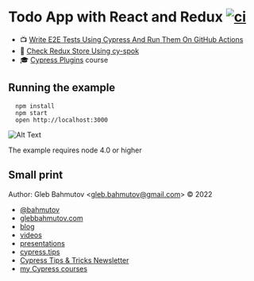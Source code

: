 # Todo App with React and Redux [![ci](https://github.com/bahmutov/todo-react-redux/actions/workflows/ci.yml/badge.svg?branch=main)](https://github.com/bahmutov/todo-react-redux/actions/workflows/ci.yml)

- 📺 [Write E2E Tests Using Cypress And Run Them On GitHub Actions](https://www.youtube.com/watch?v=uzAbSwAlX7Q)
- 📝 [Check Redux Store Using cy-spok](https://glebbahmutov.com/blog/spok-redux/)
- 🎓 [Cypress Plugins](https://cypress.tips/courses/cypress-plugins) course

## Running the example

```
  npm install
  npm start
  open http://localhost:3000
```

![Alt Text](https://media.giphy.com/media/nNr69lhyTr7z6xgZBD/giphy.gif)

The example requires node 4.0 or higher

## Small print

Author: Gleb Bahmutov &lt;gleb.bahmutov@gmail.com&gt; &copy; 2022

- [@bahmutov](https://twitter.com/bahmutov)
- [glebbahmutov.com](https://glebbahmutov.com)
- [blog](https://glebbahmutov.com/blog)
- [videos](https://www.youtube.com/glebbahmutov)
- [presentations](https://slides.com/bahmutov)
- [cypress.tips](https://cypress.tips)
- [Cypress Tips & Tricks Newsletter](https://cypresstips.substack.com/)
- [my Cypress courses](https://cypress.tips/courses)
